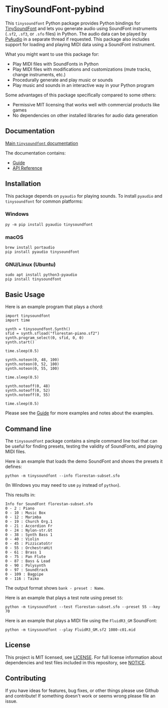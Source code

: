 # TinySoundFont-pybind

This `tinysoundfont` Python package provides Python bindings for
[TinySoundFont](https://github.com/schellingb/TinySoundFont) and lets you
generate audio using SoundFont instruments (`.sf2`, `.sf3`, or `.sfo` files) in
Python. The audio data can be played by
[PyAudio](https://pypi.org/project/PyAudio/) in a separate thread if requested.
This package also includes support for loading and playing MIDI data using a
SoundFont instrument.

What you might want to use this package for:

* Play MIDI files with SoundFonts in Python
* Play MIDI files with modifications and customizations (mute tracks, change instruments, etc.)
* Procedurally generate and play music or sounds
* Play music and sounds in an interactive way in your Python program

Some advantages of this package specifically compared to some others:

* Permissive MIT licensing that works well with commercial products like games
* No dependencies on other installed libraries for audio data generation

## Documentation

[Main `tinysoundfont` documentation](https://nwhitehead.github.io/tinysoundfont-pybind/)

The documentation contains:
* [Guide](https://nwhitehead.github.io/tinysoundfont-pybind/guide.html)
* [API Reference](https://nwhitehead.github.io/tinysoundfont-pybind/reference.html)

## Installation

This package depends on `pyaudio` for playing sounds. To install `pyaudio` and
`tinysoundfont` for common platforms:

### Windows

    py -m pip install pyaudio tinysoundfont

### macOS

    brew install portaudio
    pip install pyaudio tinysoundfont

### GNU/Linux (Ubuntu)

    sudo apt install python3-pyaudio
    pip install tinysoundfont


## Basic Usage

Here is an example program that plays a chord:

    import tinysoundfont
    import time

    synth = tinysoundfont.Synth()
    sfid = synth.sfload("florestan-piano.sf2")
    synth.program_select(0, sfid, 0, 0)
    synth.start()

    time.sleep(0.5)

    synth.noteon(0, 48, 100)
    synth.noteon(0, 52, 100)
    synth.noteon(0, 55, 100)

    time.sleep(0.5)

    synth.noteoff(0, 48)
    synth.noteoff(0, 52)
    synth.noteoff(0, 55)

    time.sleep(0.5)

Please see the
[Guide](https://nwhitehead.github.io/tinysoundfont-pybind/guide.html) for more
examples and notes about the examples.

## Command line

The `tinysoundfont` package contains a simple command line tool that can
be useful for finding presets, testing the validity of SoundFonts, and
playing MIDI files.

Here is an example that loads the demo SoundFont and shows the presets it defines:

    python -m tinysoundfont --info florestan-subset.sfo

(In Windows you may need to use `py` instead of `python`).

This results in:

    Info for SoundFont florestan-subset.sfo
    0 - 2 : Piano
    0 - 10 : Music Box
    0 - 12 : Marimba
    0 - 19 : Church Org.1
    0 - 21 : Accordion Fr
    0 - 24 : Nylon-str.Gt
    0 - 38 : Synth Bass 1
    0 - 40 : Violin
    0 - 45 : PizzicatoStr
    0 - 55 : OrchestraHit
    0 - 61 : Brass 1
    0 - 75 : Pan Flute
    0 - 87 : Bass & Lead
    0 - 90 : Polysynth
    0 - 97 : Soundtrack
    0 - 109 : Bagpipe
    0 - 116 : Taiko

The output format shows `bank - preset : Name`.

Here is an example that plays a test note using preset `55`:

    python -m tinysoundfont --test florestan-subset.sfo --preset 55 --key 70

Here is an example that plays a MIDI file using the `FluidR3_GM` SoundFont:

    python -m tinysoundfont --play FluidR3_GM.sf2 1080-c01.mid

## License

This project is MIT licensed, see
[LICENSE](https://github.com/nwhitehead/tinysoundfont-pybind/blob/main/LICENSE).
For full license information about dependencies and test files included in this
repository, see
[NOTICE](https://github.com/nwhitehead/tinysoundfont-pybind/blob/main/NOTICE).

## Contributing

If you have ideas for features, bug fixes, or other things please use Github
and contribute! If something doesn't work or seems wrong please file an issue.
